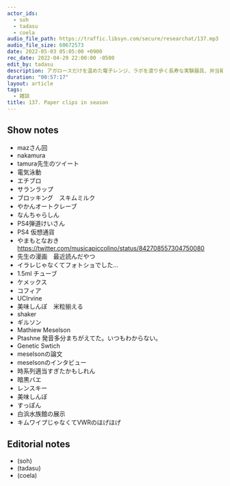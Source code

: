 ```yaml
---
actor_ids:
  - soh
  - tadasu
  - coela
audio_file_path: https://traffic.libsyn.com/secure/researchat/137.mp3
audio_file_size: 60672573
date: 2022-05-03 05:05:00 +0900
rec_date: 2022-04-29 22:00:00 -0500
edit_by: tadasu
description: アガロースだけを温めた電子レンジ、ラボを渡り歩く長寿な実験器具、弁当箱にあった1.5mlチューブ、クリップの旬について話しました。
duration: "00:57:17"
layout: article
tags:
  - 雑談
title: 137. Paper clips in season
---
```


## Show notes
- mazさん回
- nakamura
- tamura先生のツイート
- 電気泳動
- エチブロ
- サランラップ
- ブロッキング　スキムミルク
- やかんオートクレーブ
- なんちゃらしん
- PS4弾道けいさん
- PS4 仮想通貨
- やまもとなおき　https://twitter.com/musicapiccolino/status/842708557304750080
- 先生の漫画　最近読んだやつ
- イラレじゃなくてフォトショでした…
- 1.5ml チューブ
- ケメックス
- コフィア
- UCIrvine
- 美味しんぼ　米粒揃える
- shaker
- ギルソン
- Mathiew Meselson
- Ptashne 発音多分まちがえてた。いつもわからない。
- Genetic Swtich
- meselsonの論文
- meselsonのインタビュー
- 時系列適当すぎたかもしれん
- 暗黒バエ
- レンスキー
- 美味しんぼ
- すっぽん
- 白浜水族館の展示
- キムワイプじゃなくてVWRのほげほげ

## Editorial notes
- (soh)
- (tadasu)
- (coela)
